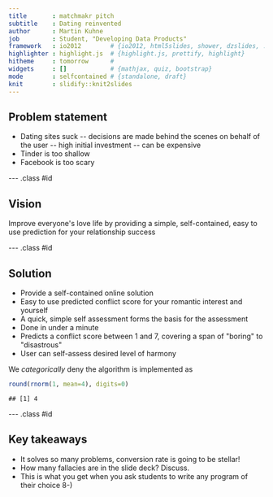 ```yaml
---
title       : matchmakr pitch
subtitle    : Dating reinvented
author      : Martin Kuhne
job         : Student, "Developing Data Products"
framework   : io2012        # {io2012, html5slides, shower, dzslides, ...}
highlighter : highlight.js  # {highlight.js, prettify, highlight}
hitheme     : tomorrow      # 
widgets     : []            # {mathjax, quiz, bootstrap}
mode        : selfcontained # {standalone, draft}
knit        : slidify::knit2slides
---
```


## Problem statement

- Dating sites suck
-- decisions are made behind the scenes on behalf of the user
-- high initial investment
-- can be expensive
- Tinder is too shallow
- Facebook is too scary

--- .class #id 

## Vision

Improve everyone's love life by providing a simple, self-contained, easy to use prediction for your relationship success

--- .class #id 

## Solution

- Provide a self-contained online solution
- Easy to use predicted conflict score for your romantic interest and yourself
- A quick, simple self assessment forms the basis for the assessment
- Done in under a minute
- Predicts a conflict score between 1 and 7, covering a span of "boring" to "disastrous"
- User can self-assess desired level of harmony

We *categorically* deny the algorithm is implemented as

```r
round(rnorm(1, mean=4), digits=0)
```

```
## [1] 4
```

--- .class #id 

## Key takeaways

- It solves so many problems, conversion rate is going to be stellar!
- How many fallacies are in the slide deck? Discuss.
- This is what you get when you ask students to write any program of their choice 8-)
